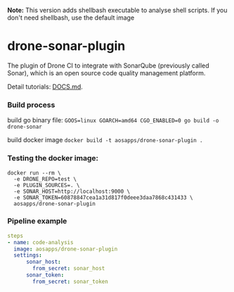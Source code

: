 **Note:** This version adds shellbash executable to analyse shell scripts. If you don't need shellbash, use the default image

# drone-sonar-plugin
The plugin of Drone CI to integrate with SonarQube (previously called Sonar), which is an open source code quality management platform.

Detail tutorials: [DOCS.md](DOCS.md).

### Build process
build go binary file: 
`GOOS=linux GOARCH=amd64 CGO_ENABLED=0 go build -o drone-sonar`

build docker image
`docker build -t aosapps/drone-sonar-plugin .`


### Testing the docker image:
```commandline
docker run --rm \
  -e DRONE_REPO=test \
  -e PLUGIN_SOURCES=. \
  -e SONAR_HOST=http://localhost:9000 \
  -e SONAR_TOKEN=60878847cea1a31d817f0deee3daa7868c431433 \
  aosapps/drone-sonar-plugin
```

### Pipeline example
```yaml
steps
- name: code-analysis
  image: aosapps/drone-sonar-plugin
  settings:
      sonar_host:
        from_secret: sonar_host
      sonar_token:
        from_secret: sonar_token
```
